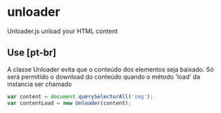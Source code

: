 # unloader
Unloader.js unload your HTML content

## Use [pt-br]
A classe Unloader evita que o conteúdo dos elementos seja baixado. Só será permitido o download do conteúdo quando o método 'load' da instancia ser chamado

```js
var content = document.querySelectorAll('img');
var contentLoad = new Unloader(content);
```
